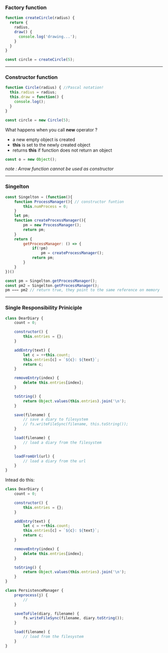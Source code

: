### Factory function  

```js
function createCircle(radius) {
  return {
    radius,
    draw() {
      console.log('drawing...');
    }
  }
}
```

```js
const circle = createCircle(5);
```
---

### Constructor function

```js
function Circle(radius) { //Pascal notation!
  this.radius = radius;
  this.draw = function() {
    console.log();
  }
}
```

```js
const circle = new Circle(5);
```

What happens when you call **new** operator ?
- a new empty object is created
- **this** is set to the newly created object
- returns **this** if function does not return an object

```js
const o = new Object();
```
*note : Arrow function cannot be used as constructor*

---
### Singelton

```js
const Singelton = (function(){
    function ProcessManager(){ // constructor funtion
        this.numProcess = 0;
    }
    let pm;
    function createProcessManager(){
        pm = new ProcessManager();
        return pm;
    }
    return {
        getProcessManager: () => {
            if(!pm)
                pm = createProcessManager();
            return pm;
        }
    }
})()
```
```js
const pm = Singelton.getProcessManager();
const pm2 = Singelton.getProcessManager();
pm === pm2 // return true, they point to the same reference on memory
```
---
### Single Responsibility Priniciple
```js
class DearDiary {
    count = 0;

    constructor() {
        this.entries = {};
    }

    addEntry(text) {
        let c = ++this.count;
        this.entries[c] = `${c}: ${text}`;
        return c;
    }

    removeEntry(index) {
        delete this.entries[index];
    }

    toString() {
        return Object.values(this.entries).join('\n');
    }

    save(filename) {
        // save a diary to filesystem
        // fs.writeFileSync(filename, this.toString());
    }

    load(filename) {
        // load a diary from the filesystem
    }

    loadFromUrl(url) {
        // load a diary from the url
    }
}
```
Intead do this:
```js
class DearDiary {
    count = 0;

    constructor() {
        this.entries = {};
    }

    addEntry(text) {
        let c = ++this.count;
        this.entries[c] = `${c}: ${text}`;
        return c;
    }

    removeEntry(index) {
        delete this.entries[index];
    }

    toString() {
        return Object.values(this.entries).join('\n');
    }
}

class PersistenceManager {
    preprocess(j) {
        //
    }

    saveToFile(diary, filename) {
        fs.writeFileSync(filename, diary.toString());
    }

    load(filename) {
        // load from the filesystem
    }
}
```

